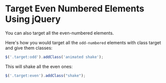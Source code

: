 # Target Even Numbered Elements Using jQuery
You can also target all the even-numbered elements.

Here's how you would target all the `odd-numbered` elements with class target and give them classes:
```javascript
$('.target:odd').addClass('animated shake');
```

This will shake all the even ones:
```javascript
$('.target:even').addClass("shake");
```
